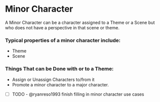 # Minor Character

A Minor Character can be a character assigned to a Theme or a Scene but who does not have a perspective in that scene or theme. 

### Typical properties of a minor character include:

- Theme
- Scene

### Things That can be Done with or to a Theme:

- Assign or Unassign Characters to/from it
- Promote a minor character to a major character. 
- [ ] TODO - @ryanreso1993 finish filling in minor character use cases

